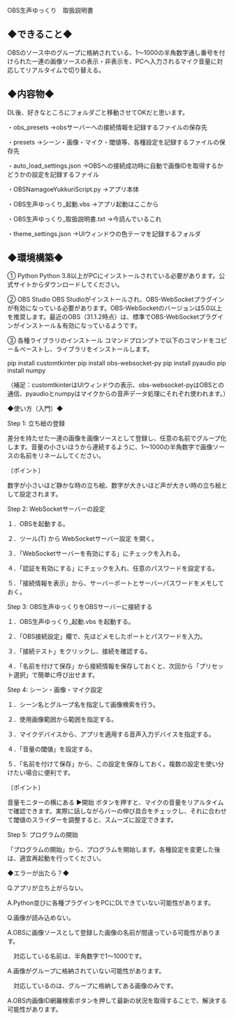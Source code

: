 OBS生声ゆっくり　取扱説明書

## ◆できること◆
OBSのソース中のグループに格納されている、1～1000の半角数字通し番号を付けられた一連の画像ソースの表示・非表示を、PCへ入力されるマイク音量に対応してリアルタイムで切り替える。

## ◆内容物◆
DL後、好きなところにフォルダごと移動させてOKだと思います。

・obs_presets
→obsサーバーへの接続情報を記録するファイルの保存先

・presets
→シーン・画像・マイク・閾値等、各種設定を記録するファイルの保存先

・auto_load_settings.json
→OBSへの接続成功時に自動で画像IDを取得するかどうかの設定を記録するファイル

・OBSNamagoeYukkuriScript.py
→アプリ本体

・OBS生声ゆっくり_起動.vbs
→アプリ起動はここから

・OBS生声ゆっくり_取扱説明書.txt
→今読んでいるこれ

・theme_settings.json
→UIウィンドウの色テーマを記録するフォルダ

## ◆環境構築◆
① Python
Python 3.8以上がPCにインストールされている必要があります。公式サイトからダウンロードしてください。

② OBS Studio
OBS Studioがインストールされ、OBS-WebSocketプラグインが有効になっている必要があります。OBS-WebSocketのバージョンは5.0以上を推奨します。最近のOBS（31.1.2時点）は、標準でOBS-WebSocketプラグインがインストール＆有効になっているようです。

③ 各種ライブラリのインストール
コマンドプロンプトで以下のコマンドをコピー＆ペーストし、ライブラリをインストールします。

pip install customtkinter
pip install obs-websocket-py
pip install pyaudio
pip install numpy

（補足：customtkinterはUIウィンドウの表示、obs-websocket-pyはOBSとの通信、pyaudioとnumpyはマイクからの音声データ処理にそれぞれ使われます。）

◆使い方（入門）◆

Step 1: 立ち絵の登録

差分を持たせた一連の画像を画像ソースとして登録し、任意の名前でグループ化します。音量の小さいほうから連続するように、1～1000の半角数字で画像ソースの名前をリネームしてください。

〔ポイント〕

数字が小さいほど静かな時の立ち絵、数字が大きいほど声が大きい時の立ち絵として設定されます。



Step 2: WebSocketサーバーの設定

１．OBSを起動する。

２．ツール(T) から WebSocketサーバー設定 を開く。

３．「WebSocketサーバーを有効にする」にチェックを入れる。

４．「認証を有効にする」にチェックを入れ、任意のパスワードを設定する。

５．「接続情報を表示」から、サーバーポートとサーバーパスワードをメモしておく。



Step 3: OBS生声ゆっくりをOBSサーバーに接続する

１．OBS生声ゆっくり_起動.vbs を起動する。

２．「OBS接続設定」欄で、先ほどメモしたポートとパスワードを入力。

３．「接続テスト」をクリックし、接続を確認する。

４．「名前を付けて保存」から接続情報を保存しておくと、次回から「プリセット選択」で簡単に呼び出せます。



Step 4: シーン・画像・マイク設定

１．シーン名とグループ名を指定して画像検索を行う。

２．使用画像範囲から範囲を指定する。

３．マイクデバイスから、アプリを適用する音声入力デバイスを指定する。

４．「音量の閾値」を設定する。

５．「名前を付けて保存」から、この設定を保存しておく。複数の設定を使い分けたい場合に便利です。

〔ポイント〕

音量モニターの横にある ▶開始 ボタンを押すと、マイクの音量をリアルタイムで確認できます。実際に話しながらバーの伸び具合をチェックし、それに合わせて閾値のスライダーを調整すると、スムーズに設定できます。



Step 5: プログラムの開始

「プログラムの開始」から、プログラムを開始します。各種設定を変更した後は、適宜再起動を行ってください。





◆エラーが出たら？◆

Q.アプリが立ち上がらない。

A.Python並びに各種プラグインをPCにDLできていない可能性があります。



Q.画像が読み込めない。

A.OBSに画像ソースとして登録した画像の名前が間違っている可能性があります。

　対応している名前は、半角数字で1～1000です。

A.画像がグループに格納されていない可能性があります。

　対応しているのは、グループに格納してある画像のみです。

A.OBS内画像ID網羅検索ボタンを押して最新の状況を取得することで、解決する可能性があります。
